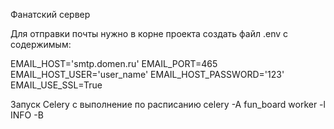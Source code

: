 Фанатский сервер

Для отправки почты нужно в корне проекта создать файл
.env с содержимым:

EMAIL_HOST='smtp.domen.ru'
EMAIL_PORT=465
EMAIL_HOST_USER='user_name'
EMAIL_HOST_PASSWORD='123'
EMAIL_USE_SSL=True


Запуск Celery с выполнение по расписанию
celery -A fun_board worker -l INFO -B
